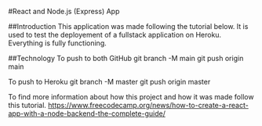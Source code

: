 #React and Node.js (Express) App

##Introduction
This application was made following the tutorial below. It is used to test the deployement of a fullstack application on Heroku. Everything is fully functioning.

##Technology
To push to both GitHub
git branch -M main
git push origin main

To push to Heroku 
git branch -M master
git push origin master

To find more information about how this project and how it was made follow this tutorial.
https://www.freecodecamp.org/news/how-to-create-a-react-app-with-a-node-backend-the-complete-guide/

